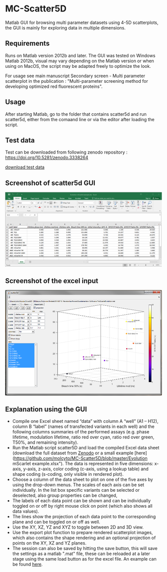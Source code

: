 # MC-Scatter5D
Matlab GUI for browsing multi parameter datasets using 4-5D scatterplots, the GUI is mainly for exploring data in multiple dimensions.

## Requirements
Runs on Matlab version 2012b and later. The GUI was tested on Windows Matlab 2012b, visual may vary depending on the Matlab version or when using on MacOS, the script may be adapted freely to optimize the look.

For usage see main manuscript Secondary screen - Multi parameter scatterplot in the publication : "Multi-parameter screening method for developing optimized red fluorescent proteins".

## Usage
After starting Matlab, go to the folder that contains scatter5d and run scatter5d, either from the comaand line or via the editor after loading the script. 

## Test data
Test can be downloaded from following zenodo repository : https://doi.org/10.5281/zenodo.3338264

[download test data](https://zenodo.org/record/3338264/files/Testdata_SupSoftw_7_Scatter5D.zip?download=1)

## Screenshot of scatter5d GUI
<img src="https://github.com/molcyto/MC-Scatter5D/blob/master/ExcelInput.png" width="600">

## Screenshot of the excel input
<img src="https://github.com/molcyto/MC-Scatter5D/blob/master/ScreenShotScatter5d.png" width="600">

## Explanation using the GUI
- Compile one Excel sheet named “data” with column A “well” (A1 – H12), column B “label” (names of transfected variants in each well) and the following columns summaries of the performed assays (e.g. phase lifetime, modulation lifetime, ratio red over cyan, ratio red over green, T50%, and remaining intensity).
- Run the Matlab script scatter5D and load the compiled Excel data sheet (download the full dataset from [Zenodo](https://zenodo.org/record/3338264/files/Testdata_SupSoftw_7_Scatter5D.zip?download=1) or a small example [here](https://github.com/molcyto/MC-Scatter5D/blob/master/Evolution mScarlet example.xlsx"). The data is represented in five dimensions: x-axis, y-axis, z-axis, color coding (c-axis, using a lookup table) and shape coding (s-coding, only visible in rendered plot). 
- Choose a column of the data sheet to plot on one of the five axes by using the drop-down menus. The scales of each axis can be set individually. In the list box specific variants can be selected or deselected, also group properties can be changed,
- The labels of each data point can be shown and can be individually toggled on or off by right mouse click on point (which also shows all data values).
- The lines show the projection of each data point to the corresponding plane and can be toggled on or off as well.
- Use the XY, XZ, YZ and XYZ to toggle between 2D and 3D view. 
- Use the export plot function to prepare rendered scatterplot images, which also contains the shape rendering and an optional projection of points on the XY, XZ and YZ planes.
- The session can also be saved by hitting the save button, this will save the settings as a matlab ".mat" file, these can be reloaded at a later stage using the same load button as for the excel file. An example can be found [here](https://github.com/molcyto/MC-Scatter5D/blob/master/mScarletEvolution.mat").



